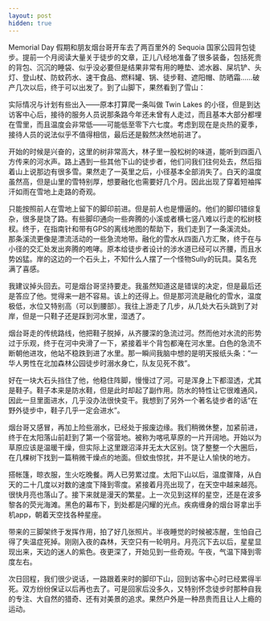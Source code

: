 ```yaml
---
layout: post
hidden: true
---
```


Memorial Day 假期和朋友烟台哥开车去了两百里外的 Sequoia 国家公园背包徒步。提前一个月阅读大量关于徒步的文章，正儿八经地准备了很多装备，包括死贵的背包、沉沉的睡袋、似乎没必要但是结果非常有用的睡垫、滤水器、屎坑铲、头灯、登山杖、防蚊药水、速干食品、燃料罐、锅、徒步鞋、遮阳帽、防晒霜......破产几次以后，终于可以出发了。到了山脚下，果然看到了雪山：

实际情况与计划有些出入——原本打算爬一条叫做 Twin Lakes 的小径，但是到达访客中心后，接待的服务人员说那条路今年还未曾有人走过，而且基本大部分都埋在雪里，而且温度会非常低——可能低至零下六七度。考虑到现在是炎热的夏季，接待人员的说法似乎不值得相信，最后还是毅然决然地前进了。

开始的时候是兴奋的，这里的树非常高大，林子里一股松树的味道，能听到四面八方传来的河水声。路上遇到一些其他下山的徒步者，他们问我们往何处去，然后指着山上说那边有很多雪。果然走了一英里之后，小径基本全部消失了。白天的温度虽然高，但是山里的雪特别厚，想要融化也需要好几个月。因此出现了穿着短袖挥汗如雨在雪地上走路的奇观。

只能按照前人在雪地上留下的脚印前进。但是前人也是懵逼的。他们的脚印错综复杂，很多是饶了路。有些脚印通向一些奔腾的小溪或者横七竖八难以行走的松树枝杈。终于，在指南针和带有GPS的离线地图的帮助下，我们走到了一条溪流处。那条溪流更像是漂流活动的一些急流地带。融化的雪水从四面八方汇聚，终于在与小径的交汇处发出奔腾的咆哮。原本给徒步者设计的涉水道已经可以齐腰，而且水势凶猛。岸的这边的一个石头上，不知什么人摆了一个怪物Sully的玩具。莫名充满了喜感。

我建议掉头回去。可是烟台哥坚持要走。我虽然知道这是错误的决定，但是最后还是答应了他。觉得来一趟不容易。该上的还得上。但是那河流是融化的雪水，温度极低，水位又特别高（可以到腰部）。我往上游走了几步，从几处大石头跳到了对岸，但是一只鞋子还是踩到河水里，湿透了。

烟台哥走的传统路线，他把鞋子脱掉，从齐腰深的急流过河。然而他对水流的形势过于乐观，终于在河中央滑了一下，紧接着半个背包都淹在河水里。白色的急流不断朝他进攻，他站不稳跌到进了水里。那一瞬间我脑中想的是明天报纸头条：“一华人男性在北加森林公园徒步时溺水身亡，队友见死不救”。

好在一块大石头挡住了他，他稳住阵脚，慢慢过了河。可是浑身上下都湿透，尤其是鞋子。鞋子本来是防水鞋，但是此时却起了副作用。防水的特性让它很难通风，因此一旦里面进水，几乎没办法很快变干。我想到了另外一个著名徒步者的话“在野外徒步中，鞋子几乎一定会进水”。

烟台哥又感冒，再加上险些溺水，已经处于报废边缘。我们稍微休整，加紧前进，终于在太阳落山前赶到了第一个宿营地。被称为喀吼草原的一片开阔地。开始以为草原应该是温暖干燥，但实际上这里跟沼泽并无太大区别。饶了整整一个大圈后，在几棵树下找到一篇稍微干燥点的地面。但蚊虫惊扰，并不是让人愉快的地方。

搭帐篷，晾衣服，生火吃晚餐。两人已劳累过度。太阳下山以后，温度骤降，从白天的二十几度以对数的速度下降到零度。紧接着月亮出现了，在天空中越来越亮。很快月亮也落山了。接下来就是漫天的繁星。上一次见到这样的星空，还是在波多黎各的荧光海滩。黑色的幕布下，到处都是闪耀的光点。疾病缠身的烟台哥拿出手机app，朝着天空找各种星座。

带来的三脚架终于发挥作用，拍了好几张照片。半夜睡觉的时候被冻醒，生怕自己得了失温症死掉。刚刚入夜的森林，天空只有一轮明月。月亮沉下去以后，星星显现出来，天边的迷人的紫色。夜更深了，开始见到一些奇观。午夜，气温下降到零度左右。

次日回程，我们很少说话，一路跟着来时的脚印下山，回到访客中心时已经累得半死。双方纷纷保证以后再也去了。可是回家后没多久，又特别怀念徒步时那种自我的专注、大自然的猎奇、还有对美景的追求。果然户外是一种昂贵而且让人上瘾的运动。
